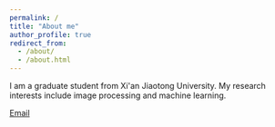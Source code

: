 ```yaml
---
permalink: /
title: "About me"
author_profile: true
redirect_from: 
  - /about/
  - /about.html
---
```


I am a graduate student from Xi'an Jiaotong University. My research interests include image processing and machine learning.

[Email](yuchang@stu.xjtu.edu.cn)
